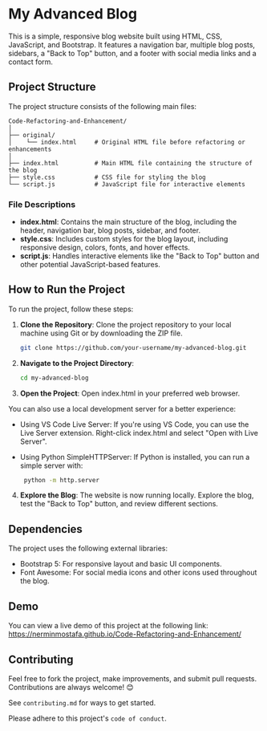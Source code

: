 # My Advanced Blog

This is a simple, responsive blog website built using HTML, CSS, JavaScript, and Bootstrap. It features a navigation bar, multiple blog posts, sidebars, a "Back to Top" button, and a footer with social media links and a contact form.

## Project Structure

The project structure consists of the following main files:

    Code-Refactoring-and-Enhancement/
    │
    ├── original/
    │    └── index.html     # Original HTML file before refactoring or enhancements
    │
    ├── index.html          # Main HTML file containing the structure of the blog
    ├── style.css           # CSS file for styling the blog
    └── script.js           # JavaScript file for interactive elements
     


### File Descriptions

- **index.html**: Contains the main structure of the blog, including the header, navigation bar, blog posts, sidebar, and footer.
- **style.css**: Includes custom styles for the blog layout, including responsive design, colors, fonts, and hover effects.
- **script.js**: Handles interactive elements like the "Back to Top" button and other potential JavaScript-based features.

## How to Run the Project

To run the project, follow these steps:

1. **Clone the Repository**: Clone the project repository to your local machine using Git or by downloading the ZIP file.
   
   ```bash
   git clone https://github.com/your-username/my-advanced-blog.git

2. **Navigate to the Project Directory**:

   ```bash
   cd my-advanced-blog

3. **Open the Project**: Open index.html in your preferred web browser.

You can also use a local development server for a better experience:

- Using VS Code Live Server: If you're using VS Code, you can use the Live Server extension. Right-click index.html and select "Open with Live Server".

- Using Python SimpleHTTPServer: If Python is installed, you can run a simple server with:

   ```bash
    python -m http.server

4. **Explore the Blog**: The website is now running locally. Explore the blog, test the "Back to Top" button, and review different sections.

## Dependencies
The project uses the following external libraries:

- Bootstrap 5: For responsive layout and basic UI components.
- Font Awesome: For social media icons and other icons used throughout the blog.

## Demo
You can view a live demo of this project at the following link:
https://nerminmostafa.github.io/Code-Refactoring-and-Enhancement/



## Contributing

Feel free to fork the project, make improvements, and submit pull requests. Contributions are always welcome! 😊

See `contributing.md` for ways to get started.

Please adhere to this project's `code of conduct`.






